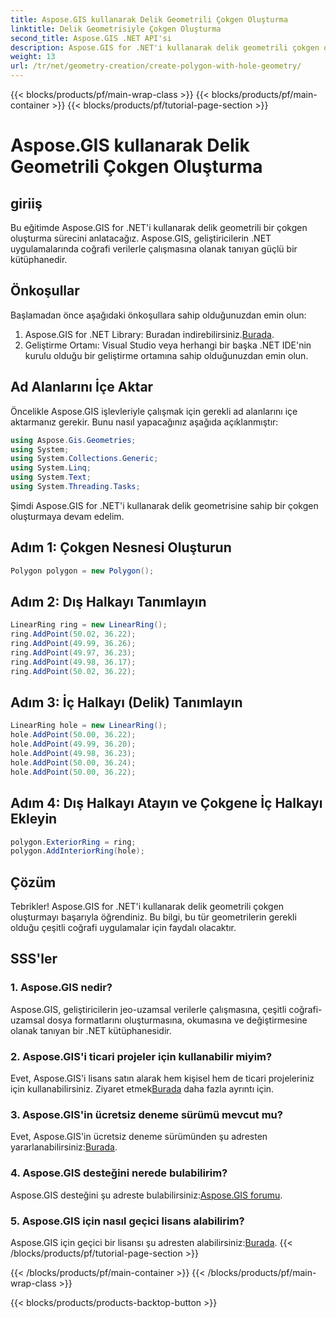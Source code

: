 ```yaml
---
title: Aspose.GIS kullanarak Delik Geometrili Çokgen Oluşturma
linktitle: Delik Geometrisiyle Çokgen Oluşturma
second_title: Aspose.GIS .NET API'si
description: Aspose.GIS for .NET'i kullanarak delik geometrili çokgen oluşturmayı öğrenin. Kod örnekleriyle adım adım eğitim.
weight: 13
url: /tr/net/geometry-creation/create-polygon-with-hole-geometry/
---
```


{{< blocks/products/pf/main-wrap-class >}}
{{< blocks/products/pf/main-container >}}
{{< blocks/products/pf/tutorial-page-section >}}

# Aspose.GIS kullanarak Delik Geometrili Çokgen Oluşturma

## giriiş
Bu eğitimde Aspose.GIS for .NET'i kullanarak delik geometrili bir çokgen oluşturma sürecini anlatacağız. Aspose.GIS, geliştiricilerin .NET uygulamalarında coğrafi verilerle çalışmasına olanak tanıyan güçlü bir kütüphanedir. 
## Önkoşullar
Başlamadan önce aşağıdaki önkoşullara sahip olduğunuzdan emin olun:
1. Aspose.GIS for .NET Library: Buradan indirebilirsiniz.[Burada](https://releases.aspose.com/gis/net/).
2. Geliştirme Ortamı: Visual Studio veya herhangi bir başka .NET IDE'nin kurulu olduğu bir geliştirme ortamına sahip olduğunuzdan emin olun.
## Ad Alanlarını İçe Aktar
Öncelikle Aspose.GIS işlevleriyle çalışmak için gerekli ad alanlarını içe aktarmanız gerekir. Bunu nasıl yapacağınız aşağıda açıklanmıştır:

```csharp
using Aspose.Gis.Geometries;
using System;
using System.Collections.Generic;
using System.Linq;
using System.Text;
using System.Threading.Tasks;
```

Şimdi Aspose.GIS for .NET'i kullanarak delik geometrisine sahip bir çokgen oluşturmaya devam edelim.
## Adım 1: Çokgen Nesnesi Oluşturun
```csharp
Polygon polygon = new Polygon();
```
## Adım 2: Dış Halkayı Tanımlayın
```csharp
LinearRing ring = new LinearRing();
ring.AddPoint(50.02, 36.22);
ring.AddPoint(49.99, 36.26);
ring.AddPoint(49.97, 36.23);
ring.AddPoint(49.98, 36.17);
ring.AddPoint(50.02, 36.22);
```
## Adım 3: İç Halkayı (Delik) Tanımlayın
```csharp
LinearRing hole = new LinearRing();
hole.AddPoint(50.00, 36.22);
hole.AddPoint(49.99, 36.20);
hole.AddPoint(49.98, 36.23);
hole.AddPoint(50.00, 36.24);
hole.AddPoint(50.00, 36.22);
```
## Adım 4: Dış Halkayı Atayın ve Çokgene İç Halkayı Ekleyin
```csharp
polygon.ExteriorRing = ring;
polygon.AddInteriorRing(hole);
```
## Çözüm
Tebrikler! Aspose.GIS for .NET'i kullanarak delik geometrili çokgen oluşturmayı başarıyla öğrendiniz. Bu bilgi, bu tür geometrilerin gerekli olduğu çeşitli coğrafi uygulamalar için faydalı olacaktır.
## SSS'ler
### 1. Aspose.GIS nedir?
Aspose.GIS, geliştiricilerin jeo-uzamsal verilerle çalışmasına, çeşitli coğrafi-uzamsal dosya formatlarını oluşturmasına, okumasına ve değiştirmesine olanak tanıyan bir .NET kütüphanesidir.
### 2. Aspose.GIS'i ticari projeler için kullanabilir miyim?
 Evet, Aspose.GIS'i lisans satın alarak hem kişisel hem de ticari projeleriniz için kullanabilirsiniz. Ziyaret etmek[Burada](https://purchase.aspose.com/buy) daha fazla ayrıntı için.
### 3. Aspose.GIS'in ücretsiz deneme sürümü mevcut mu?
 Evet, Aspose.GIS'in ücretsiz deneme sürümünden şu adresten yararlanabilirsiniz:[Burada](https://releases.aspose.com/).
### 4. Aspose.GIS desteğini nerede bulabilirim?
 Aspose.GIS desteğini şu adreste bulabilirsiniz:[Aspose.GIS forumu](https://forum.aspose.com/c/gis/33).
### 5. Aspose.GIS için nasıl geçici lisans alabilirim?
 Aspose.GIS için geçici bir lisansı şu adresten alabilirsiniz:[Burada](https://purchase.aspose.com/temporary-license/).
{{< /blocks/products/pf/tutorial-page-section >}}

{{< /blocks/products/pf/main-container >}}
{{< /blocks/products/pf/main-wrap-class >}}

{{< blocks/products/products-backtop-button >}}
